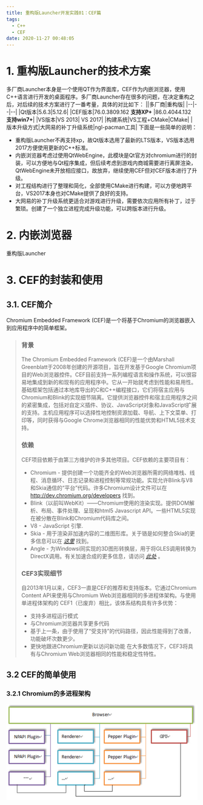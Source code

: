 ```yaml
---
title: 重构版Launcher开发实践01：CEF篇
tags:
  - C++
  - CEF
date: 2020-11-27 00:48:05
---
```



# 1. 重构版Launcher的技术方案

多厂商Launcher本身是一个使用QT作为界面库，CEF作为内嵌浏览器，使用C++语言进行开发的桌面程序。多厂商Launcher存在很多的问题，在决定重构之后，对后续的技术方案进行了一番考量，具体的对比如下：
||多厂商|重构版|
|--|--|--|
|Qt版本|5.6.3|5.12.6|
|CEF版本|76.0.3809.162 **支持XP+** |86.0.4044.132 **支持win7+**|
|VS版本|VS 2013| VS 2017|
|构建系统|VS工程+CMake|CMake|
|版本升级方式|大网易的补丁升级系统|ngl-pacman工具|
下面是一些简单的说明：
* 重构版Launcher不再支持xp，故Qt版本选用了最新的LTS版本，VS版本选用2017方便使用更新的C++标准。 
* 内嵌浏览器考虑过使用QtWebEngine，此模块是Qt官方对chromium进行的封装，可以方便地与Qt程序集成，但后续考虑到游戏内商城需要进行离屏渲染， QtWebEngine未开放相应接口，故放弃，继续使用CEF但对CEF版本进行了升级。
* 对工程结构进行了整理和简化，全部使用CMake进行构建，可以方便地跨平台，VS2017本身也对CMake提供了良好的支持。
* 大网易的补丁升级系统更适合对游戏进行升级，需要依次应用所有补丁，过于繁琐。创建了一个独立进程完成升级功能，可以跨版本进行升级。

# 2. 内嵌浏览器

重构版Launcher


# 3. CEF的封装和使用

## 3.1. CEF简介
Chromium Embedded Framework (CEF)是一个将基于Chromium的浏览器嵌入到应用程序中的简单框架。
> ### 背景
> The Chromium Embedded Framework (CEF)是一个由Marshall Greenblatt于2008年创建的开源项目，旨在开发基于Google Chromium项目的Web浏览器控件。CEF目前支持一系列编程语言和操作系统，可以很容易地集成到新的和现有的应用程序中。它从一开始就考虑到性能和易用性。基础框架包括通过本地库导出的C和C++编程接口，它们将宿主应用与Chromium和Blink的实现细节隔离。它提供浏览器控件和宿主应用程序之间的紧密集成，包括对自定义插件、协议、JavaScript对象和JavaScript扩展的支持。主机应用程序可以选择性地控制资源加载、导航、上下文菜单、打印等，同时获得与Google Chrome浏览器相同的性能优势和HTML5技术支持。
> ### 依赖
> CEF项目依赖于由第三方维护的许多其他项目。CEF依赖的主要项目有：
> 
> * Chromium - 提供创建一个功能齐全的Web浏览器所需的网络堆栈、线程、消息循环、日志记录和进程控制等常规功能。实现允许Blink与V8和Skia通信的“平台”代码。许多Chromium设计文件可以在 http://dev.chromium.org/developers 找到。
> * Blink（以前叫WebKit）——Chromium使用的渲染实现。提供DOM解析、布局、事件处理、呈现和html5 Javascript API。一些HTML5实现在被分散在Blink和Chromium代码库之间。
> * V8 - JavaScript 引擎.
> * Skia - 用于渲染非加速内容的二维图形库。关于铬是如何整合Skia的更多信息可以在 *[这里](http://www.chromium.org/developers/design-documents/graphics-and-skia)* 找到。
> * Angle - 为Windowsi同实现的3D图形转换层，用于将GLES调用转换为DirectX调用。有关加速合成的更多信息，请访问 *[此处](http://dev.chromium.org/developers/design-documents/gpu-accelerated-compositing-in-chrome)* 。
> 
> ### CEF3实现细节
> 自2013年1月以来，CEF3一直是CEF的推荐和支持版本。它通过Chromium Content API来使用与Chromium Web浏览器相同的多进程体架构。与使用单进程体架构的 CEF1（已废弃）相比，该体系结构具有许多优势：
> 
> * 支持多进程运行模式
> * 与Chromium浏览器共享更多代码
> * 基于上一条，由于使用了“受支持”的代码路径，因此性能得到了改善，功能破坏次数更少。
> * 更快地跟进Chromium更新以访问新功能
> 在大多数情况下，CEF3将具有与Chromium Web浏览器相同的性能和稳定性特性。

## 3.2 CEF的简单使用


### 3.2.1 Chromium的多进程架构

![](重构版Launcher开发实践：CEF篇/IMG_2020-11-28-19-26-55.png)

